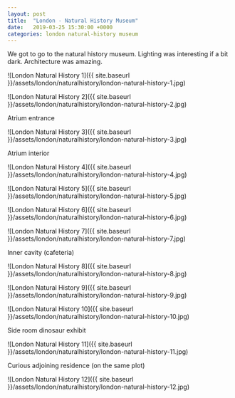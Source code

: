 ```yaml
---
layout: post
title:  "London - Natural History Museum"
date:   2019-03-25 15:30:00 +0000
categories: london natural-history museum
---
```


We got to go to the natural history museum. Lighting was interesting if a bit dark. Architecture
was amazing.

![London Natural History 1]({{ site.baseurl }}/assets/london/naturalhistory/london-natural-history-1.jpg)

![London Natural History 2]({{ site.baseurl }}/assets/london/naturalhistory/london-natural-history-2.jpg)

Atrium entrance

![London Natural History 3]({{ site.baseurl }}/assets/london/naturalhistory/london-natural-history-3.jpg)

Atrium interior

![London Natural History 4]({{ site.baseurl }}/assets/london/naturalhistory/london-natural-history-4.jpg)

![London Natural History 5]({{ site.baseurl }}/assets/london/naturalhistory/london-natural-history-5.jpg)

![London Natural History 6]({{ site.baseurl }}/assets/london/naturalhistory/london-natural-history-6.jpg)

![London Natural History 7]({{ site.baseurl }}/assets/london/naturalhistory/london-natural-history-7.jpg)

Inner cavity (cafeteria)

![London Natural History 8]({{ site.baseurl }}/assets/london/naturalhistory/london-natural-history-8.jpg)

![London Natural History 9]({{ site.baseurl }}/assets/london/naturalhistory/london-natural-history-9.jpg)

![London Natural History 10]({{ site.baseurl }}/assets/london/naturalhistory/london-natural-history-10.jpg)

Side room dinosaur exhibit

![London Natural History 11]({{ site.baseurl }}/assets/london/naturalhistory/london-natural-history-11.jpg)

Curious adjoining residence (on the same plot)

![London Natural History 12]({{ site.baseurl }}/assets/london/naturalhistory/london-natural-history-12.jpg)